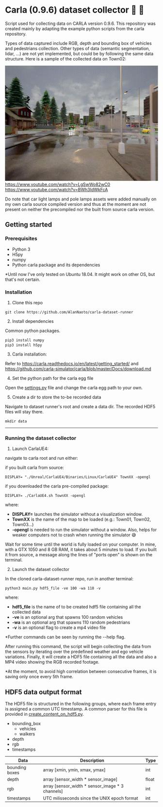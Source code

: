 # Carla (0.9.6) dataset collector :car: :floppy_disk:

Script used for collecting data on CARLA version 0.9.6. This repository was created mainly by adapting the example python scripts from the carla repository.

Types of data captured include RGB, depth and bounding box of vehicles and pedestrians collection. Other types of data (semantic segmentation, lidar, ...) are not yet implemented, but could be by following the same data structure. Here is a sample of the collected data on Town02:

![town02_sample](new_vids/town02_sample.gif)
https://www.youtube.com/watch?v=LgSwWo82wC0
https://www.youtube.com/watch?v=BWh3IdWkFcA

Do note that car light lamps and pole lamps assets were added manually on my own carla source compiled version and thus at the moment are not present on neither the precompiled nor the built from source carla version.

## Getting started
### Prerequisites
* Python 3
* H5py
* numpy
* Python carla package and its dependencies 

\*Until now I've only tested on Ubuntu 18.04. It might work on other OS, but that's not certain.

### Installation
1. Clone this repo
```
git clone https://github.com/AlanNaoto/carla-dataset-runner
```
2. Install dependencies

Common python packages.
```
pip3 install numpy
pip3 install h5py
```

3. Carla installation:

Refer to https://carla.readthedocs.io/en/latest/getting_started/ and https://github.com/carla-simulator/carla/blob/master/Docs/download.md

4. Set the python path for the carla egg file

Open the [settings.py](settings.py) file and change the carla egg path to your own.

5. Create a dir to store the to-be recorded data

Navigate to dataset runner's root and create a data dir. The recorded HDF5 files will stay there.
```
mkdir data
```

- - - -

### Running the dataset collector
1. Launch CarlaUE4:

navigate to carla root and run either:

if you built carla from source:
```
DISPLAY= "./Unreal/CarlaUE4/Binaries/Linux/CarlaUE4" TownXX -opengl
```

if you downloaded the carla pre-compiled package:
```
DISPLAY= ./CarlaUE4.sh TownXX -opengl
```
where:

* **DISPLAY=** launches the simulator without a visualization window. 
* **TownXX** is the name of the map to be loaded (e.g.: Town01, Town02, Town03...)
* **-opengl** is needed to run the simulator without a window. Also, helps for weaker computers not to crash when running the simulator :sweat_smile:

Wait for some time until the world is fully loaded on your computer. In mine, with a GTX 1050 and 8 GB RAM, it takes about 5 minutes to load. If you built it from source, a message along the lines of "ports open" is shown on the terminal.

2. Launch the dataset collector

In the cloned carla-dataset-runner repo, run in another terminal:
```
python3 main.py hdf5_file -ve 100 -wa 110 -v
```
where:
* **hdf5_file** is the name of to be created hdf5 file containing all the collected data
* **-ve** is an optional arg that spawns 100 random vehicles 
* **-wa** is an optional arg that spawns 110 random pedestrians
* **-v** is an optional flag to create a mp4 video file

*Further commands can be seen by running the --help flag.

After running this command, the script will begin collecting the data from the sensors by iterating over the predefined weather and ego vehicle variations. Finally, it will create a HDF5 file containing all the data and also a MP4 video showing the RGB recorded footage. 

\*At the moment, to avoid high correlation between consecutive frames, it is saving only once every 5th frame.

## HDF5 data output format
The HDF5 file is structured in the following groups, where each frame entry is assigned a common UTC timestamp. A common parser for this file is provided in [create_content_on_hdf5.py](utils/create_video_on_hdf5/create_content_on_hdf5.py).

* bounding_box
    * vehicles
    * walkers
* depth
* rgb
* timestamps


Data            | Description | Type 
-------------   | ----------- | ----------
bounding boxes  | array [xmin, ymin, xmax, ymax] | int 
depth           | array [sensor_width * sensor_image] | float
rgb             | array [sensor_width * sensor_image * 3 channels] | int
timestamps      | UTC milisseconds since the UNIX epoch format | int



